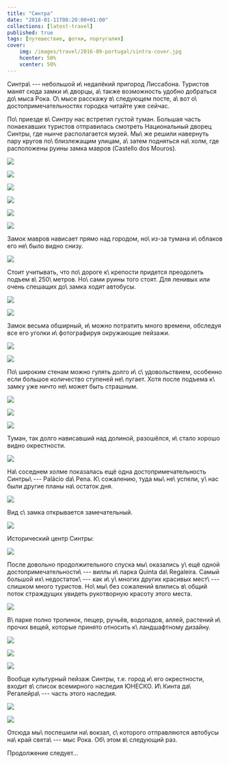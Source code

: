 ```yaml
---
title: "Синтра"
date: "2018-01-11T08:20:00+01:00"
collections: [latest-travel]
published: true
tags: [путешествие, фотки, португалия]
cover:
    img: /images/travel/2016-09-portugal/sintra-cover.jpg
    hcenter: 50%
    vcenter: 50%
---
```


Синтра\ --- небольшой и\ недалёкий пригород Лиссабона. Туристов манят
сюда замки и\ дворцы, а\ также возможность удобно добраться до\ мыса
Рока. О\ мысе расскажу в\ следующем посте, а\ вот
о\ достопримечательностях городка читайте уже сейчас.

<!--more-->

По\ приезде в\ Синтру нас встретил густой туман. Большая часть
понаехавших туристов отправилась смотреть Национальный дворец Синтры,
где нынче располагается музей. Мы\ же решили навернуть пару кругов
по\ близлежащим улицам, а\ затем подняться на\ холм, где расположены
руины замка мавров (Castello dos Mouros).

![](/images/travel/2016-09-portugal/sintra-street-1.jpg)

![](/images/travel/2016-09-portugal/sintra-street-2.jpg)

![](/images/travel/2016-09-portugal/sintra-street-3.jpg)

![](/images/travel/2016-09-portugal/sintra-street-4.jpg)

![](/images/travel/2016-09-portugal/sintra-street-5.jpg)

![](/images/travel/2016-09-portugal/sintra-street-6.jpg)

Замок мавров нависает прямо над городом, но\ из-за тумана и\ облаков его
не\ было видно снизу.

![](/images/travel/2016-09-portugal/sintra-castello-mist.jpg)

Стоит учитывать, что по\ дороге к\ крепости придется преодолеть подъем
в\ 250\ метров. Но\ сами руины того стоят. Для ленивых или очень
спешащих до\ замка ходят автобусы.

![](/images/travel/2016-09-portugal/sintra-mouros-1.jpg)

![](/images/travel/2016-09-portugal/sintra-mouros-2.jpg)

Замок весьма обширный, и\ можно потратить много времени, обследуя все
его уголки и\ фотографируя окружающие пейзажи.

![](/images/travel/2016-09-portugal/sintra-mouros-3.jpg)

![](/images/travel/2016-09-portugal/sintra-mouros-4.jpg)

По\ широким стенам можно гулять долго и\ с\ удовольствием, особенно если
большое количество ступеней не\ пугает. Хотя после подъема к\ замку уже
ничто не\ может быть страшным.

![](/images/travel/2016-09-portugal/sintra-mouros-5.jpg)

![](/images/travel/2016-09-portugal/sintra-mouros-6.jpg)

![](/images/travel/2016-09-portugal/sintra-mouros-7.jpg)

Туман, так долго нависавший над долиной, разошёлся, и\ стало хорошо
видно окрестности.

![](/images/travel/2016-09-portugal/sintra-mouros-8.jpg)

На\ соседнем холме показалась ещё одна достопримечательность Синтры\ ---
Palácio da\ Pena. К\ сожалению, туда мы\ не\ успели, у\ нас были другие
планы на\ остаток дня.

![](/images/travel/2016-09-portugal/sintra-palacio-da-pena.jpg)

Вид с\ замка открывается замечательный.

![](/images/travel/2016-09-portugal/sintra-mouros-pano.jpg)

Исторический центр Синтры:

![](/images/travel/2016-09-portugal/sintra-mouros-city-view.jpg)

После довольно продолжительного спуска мы\ оказались у\ ещё одной
достопримечательности\ --- виллы и\ парка Quinta da\ Regaleira. Самый
большой их\ недостаток\ --- как и\ у\ многих других красивых мест\ ---
слишком много туристов. Но\ мы\ без сожалений влились в\ общий поток
страждущих увидеть рукотворную красоту этого места.

![](/images/travel/2016-09-portugal/sintra-quinta-tourists.jpg)

В\ парке полно тропинок, пещер, ручьёв, водопадов, аллей, растений
и\ прочих вещей, которые принято относить к\ ландшафтному дизайну.

![](/images/travel/2016-09-portugal/sintra-quinta-design-1.jpg)

![](/images/travel/2016-09-portugal/sintra-quinta-design-2.jpg)

![](/images/travel/2016-09-portugal/sintra-quinta-design-3.jpg)

Вообще культурный пейзаж Синтры, т.е. город и\ его окрестности, входит
в\ список всемирного наследия ЮНЕСКО. И\ Кинта да\ Регалейра\ --- часть
этого наследия.

![](/images/travel/2016-09-portugal/sintra-quinta-view-1.jpg)

![](/images/travel/2016-09-portugal/sintra-quinta-view-2.jpg)

Отсюда мы\ поспешили на\ вокзал, с\ которого отправляются автобусы
на\ край света\ --- мыс Рока. Об\ этом в\ следующий раз.

Продолжение следует...
